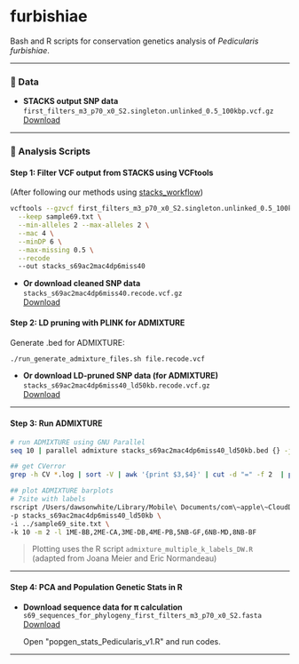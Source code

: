# furbishiae

Bash and R scripts for conservation genetics analysis of *Pedicularis furbishiae*.

---

### 📂 Data

- **STACKS output SNP data**  
  `first_filters_m3_p70_x0_S2.singleton.unlinked_0.5_100kbp.vcf.gz`  
  [Download](https://drive.google.com/file/d/1Y8Ew879WDDAhEZCuA0PPKnGqKwD_LInA/view?usp=sharing)

---

### 🧪 Analysis Scripts

#### Step 1: Filter VCF output from STACKS using VCFtools  
(After following our methods using [stacks_workflow](https://github.com/enormandeau/stacks_workflow))

```bash
vcftools --gzvcf first_filters_m3_p70_x0_S2.singleton.unlinked_0.5_100kbp.vcf.gz \
  --keep sample69.txt \
  --min-alleles 2 --max-alleles 2 \
  --mac 4 \
  --minDP 6 \
  --max-missing 0.5 \
  --recode
  --out stacks_s69ac2mac4dp6miss40
```

- **Or download cleaned SNP data**  
  `stacks_s69ac2mac4dp6miss40.recode.vcf.gz`  
  [Download](https://drive.google.com/file/d/15tJFhJ9qe3nL2_6aTbCCPKj_mKdQJ1Xc/view?usp=sharing)


#### Step 2: LD pruning with PLINK for ADMIXTURE

Generate .bed for ADMIXTURE:

```bash
./run_generate_admixture_files.sh file.recode.vcf
```

- **Or download LD-pruned SNP data (for ADMIXTURE)**  
  `stacks_s69ac2mac4dp6miss40_ld50kb.recode.vcf.gz`  
  [Download](https://drive.google.com/file/d/16iwUK8R8GXZu82t2a5cKkH6ncZ-uNZgT/view?usp=sharing)
  
---

#### Step 3: Run ADMIXTURE

```bash
# run ADMIXTURE using GNU Parallel
seq 10 | parallel admixture stacks_s69ac2mac4dp6miss40_ld50kb.bed {} -j3 --cv -C 0.00001 -c 0.000000000001 \> {}.log &

## get CVerror
grep -h CV *.log | sort -V | awk '{print $3,$4}' | cut -d "=" -f 2  | perl -pe 's/\)://' | awk '{print $2,$1}' > cverror.txt

## plot ADMIXTURE barplots
# 7site with labels
rscript /Users/dawsonwhite/Library/Mobile\ Documents/com\~apple\~CloudDocs/R/admixture_multiple_k_labels_DW.R \
-p stacks_s69ac2mac4dp6miss40_ld50kb \
-i ../sample69_site.txt \
-k 10 -m 2 -l 1ME-BB,2ME-CA,3ME-DB,4ME-PB,5NB-GF,6NB-MD,8NB-BF
```

> Plotting uses the R script `admixture_multiple_k_labels_DW.R`  
> (adapted from Joana Meier and Eric Normandeau)

---

#### Step 4: PCA and Population Genetic Stats in R

- **Download sequence data for π calculation**  
  `s69_sequences_for_phylogeny_first_filters_m3_p70_x0_S2.fasta`  
  [Download](https://drive.google.com/file/d/1GPehOBpxqyjjUoU2sPLVo7qG42fX_UUc/view?usp=sharing)

  Open "popgen_stats_Pedicularis_v1.R" and run codes.

---
